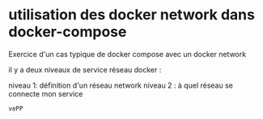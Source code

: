 # utilisation des docker network dans docker-compose

Exercice d'un cas typique de docker compose avec un docker network



il y a deux niveaux de service réseau docker : 

niveau 1: définition d'un réseau network
niveau 2 : à quel réseau se connecte mon service


    vePP